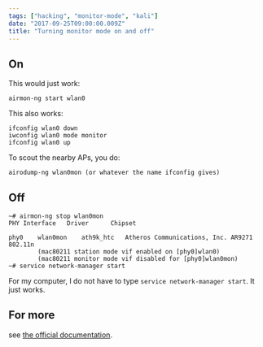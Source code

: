 ```yaml
---
tags: ["hacking", "monitor-mode", "kali"]
date: "2017-09-25T09:00:00.009Z"
title: "Turning monitor mode on and off"
---
```

## On
This would just work:
```
airmon-ng start wlan0
```
This also works:
```
ifconfig wlan0 down
iwconfig wlan0 mode monitor
ifconfig wlan0 up
```
To scout the nearby APs, you do:
```
airodump-ng wlan0mon (or whatever the name ifconfig gives)
```
## Off
```
~# airmon-ng stop wlan0mon
PHY	Interface	Driver		Chipset

phy0	wlan0mon	ath9k_htc	Atheros Communications, Inc. AR9271 802.11n
		(mac80211 station mode vif enabled on [phy0]wlan0)
		(mac80211 monitor mode vif disabled for [phy0]wlan0mon)
~# service network-manager start
```
For my computer, I do not have to type `service network-manager start`. It just works. 

## For more
see [the official documentation](https://www.aircrack-ng.org/doku.php?id=airmon-ng).
